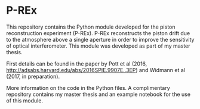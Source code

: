 
# P-REx

This repository contains the Python module developed for the piston reconstruction experiment (P-REx).
P-REx reconstructs the piston drift due to the atmosphere above a single aperture in order to improve the sensitivity of optical interferometer. This module was developed as part of my master thesis.

First details can be found in the paper by Pott et al (2016, http://adsabs.harvard.edu/abs/2016SPIE.9907E..3EP) and Widmann et al (2017, in preparation).

More information on the code in the Python files.
A complimentary repository contains my master thesis and an example notebook for the use of this module. 
